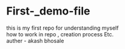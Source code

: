# First-_demo-file
this is my first repo for understanding myself
<br>
how to work in repo , creation process Etc.
<br>
auther - akash bhosale
